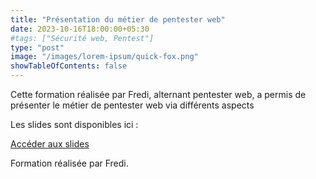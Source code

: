 ```yaml
---
title: "Présentation du métier de pentester web"
date: 2023-10-16T18:00:00+05:30
#tags: ["Sécurité web, Pentest"]
type: "post"
image: "/images/lorem-ipsum/quick-fox.png"
showTableOfContents: false
---
```


Cette formation réalisée par Fredi, alternant pentester web, a permis de présenter le métier de pentester web via différents aspects 

Les slides sont disponibles ici : 

[Accéder aux slides](https://drive.google.com/file/d/1fJ_qrs94XcZB7BT5aJJEoxa5RrQl5JUT/view?usp=sharing)

Formation réalisée par Fredi.


